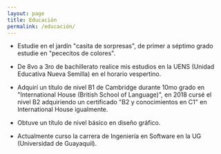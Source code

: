```yaml
---
layout: page
title: Educación
permalink: /educación/
---
```


- Estudie en el jardín "casita de sorpresas", de primer a séptimo grado estudie en "pececitos de colores".

- De 8vo a 3ro de bachillerato realice mis estudios en la UENS (Unidad Educativa Nueva Semilla) en el horario vespertino.

- Adquirí un título de nivel B1 de Cambridge durante 10mo grado en "International House (British School of Language)", en 2018 cursé el nivel B2 adquiriendo un certificado "B2 y conocimientos en C1" en International House igualmente.

- Obtuve un título de nivel básico en diseño gráfico.

- Actualmente curso la carrera de Ingeniería en Software en la UG (Universidad de Guayaquil).

